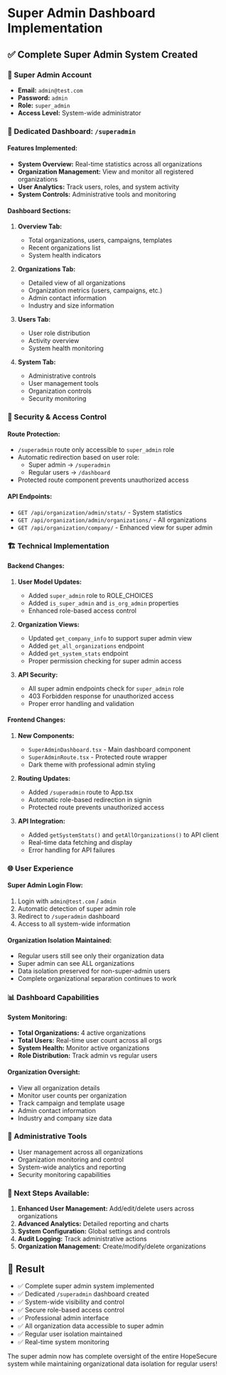 # Super Admin Dashboard Implementation

## ✅ **Complete Super Admin System Created**

### **🔑 Super Admin Account**
- **Email:** `admin@test.com`
- **Password:** `admin`
- **Role:** `super_admin`
- **Access Level:** System-wide administrator

### **🎯 Dedicated Dashboard: `/superadmin`**

#### **Features Implemented:**
- **System Overview:** Real-time statistics across all organizations
- **Organization Management:** View and monitor all registered organizations  
- **User Analytics:** Track users, roles, and system activity
- **System Controls:** Administrative tools and monitoring

#### **Dashboard Sections:**
1. **Overview Tab:**
   - Total organizations, users, campaigns, templates
   - Recent organizations list
   - System health indicators

2. **Organizations Tab:**
   - Detailed view of all organizations
   - Organization metrics (users, campaigns, etc.)
   - Admin contact information
   - Industry and size information

3. **Users Tab:**
   - User role distribution
   - Activity overview
   - System health monitoring

4. **System Tab:**
   - Administrative controls
   - User management tools
   - Organization controls
   - Security monitoring

### **🔐 Security & Access Control**

#### **Route Protection:**
- `/superadmin` route only accessible to `super_admin` role
- Automatic redirection based on user role:
  - Super admin → `/superadmin`
  - Regular users → `/dashboard`
- Protected route component prevents unauthorized access

#### **API Endpoints:**
- `GET /api/organization/admin/stats/` - System statistics
- `GET /api/organization/admin/organizations/` - All organizations
- `GET /api/organization/company/` - Enhanced view for super admin

### **🏗️ Technical Implementation**

#### **Backend Changes:**
1. **User Model Updates:**
   - Added `super_admin` role to ROLE_CHOICES
   - Added `is_super_admin` and `is_org_admin` properties
   - Enhanced role-based access control

2. **Organization Views:**
   - Updated `get_company_info` to support super admin view
   - Added `get_all_organizations` endpoint
   - Added `get_system_stats` endpoint
   - Proper permission checking for super admin access

3. **API Security:**
   - All super admin endpoints check for `super_admin` role
   - 403 Forbidden response for unauthorized access
   - Proper error handling and validation

#### **Frontend Changes:**
1. **New Components:**
   - `SuperAdminDashboard.tsx` - Main dashboard component
   - `SuperAdminRoute.tsx` - Protected route wrapper
   - Dark theme with professional admin styling

2. **Routing Updates:**
   - Added `/superadmin` route to App.tsx
   - Automatic role-based redirection in signin
   - Protected route prevents unauthorized access

3. **API Integration:**
   - Added `getSystemStats()` and `getAllOrganizations()` to API client
   - Real-time data fetching and display
   - Error handling for API failures

### **🌐 User Experience**

#### **Super Admin Login Flow:**
1. Login with `admin@test.com` / `admin`
2. Automatic detection of super admin role
3. Redirect to `/superadmin` dashboard
4. Access to all system-wide information

#### **Organization Isolation Maintained:**
- Regular users still see only their organization data
- Super admin can see ALL organizations
- Data isolation preserved for non-super-admin users
- Complete organizational separation continues to work

### **📊 Dashboard Capabilities**

#### **System Monitoring:**
- **Total Organizations:** 4 active organizations
- **Total Users:** Real-time user count across all orgs
- **System Health:** Monitor active organizations
- **Role Distribution:** Track admin vs regular users

#### **Organization Oversight:**
- View all organization details
- Monitor user counts per organization
- Track campaign and template usage
- Admin contact information
- Industry and company size data

### **🔧 Administrative Tools**
- User management across all organizations
- Organization monitoring and control
- System-wide analytics and reporting
- Security monitoring capabilities

### **🚀 Next Steps Available:**
1. **Enhanced User Management:** Add/edit/delete users across organizations
2. **Advanced Analytics:** Detailed reporting and charts
3. **System Configuration:** Global settings and controls
4. **Audit Logging:** Track administrative actions
5. **Organization Management:** Create/modify/delete organizations

## **🎉 Result**
- ✅ Complete super admin system implemented
- ✅ Dedicated `/superadmin` dashboard created
- ✅ System-wide visibility and control
- ✅ Secure role-based access control
- ✅ Professional admin interface
- ✅ All organization data accessible to super admin
- ✅ Regular user isolation maintained
- ✅ Real-time system monitoring

The super admin now has complete oversight of the entire HopeSecure system while maintaining organizational data isolation for regular users!
